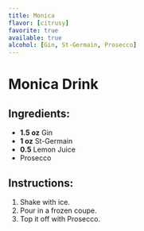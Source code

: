 ```yaml
---
title: Monica
flavor: [citrusy]
favorite: true
available: true
alcohol: [Gin, St-Germain, Prosecco]
---
```

# Monica Drink

## Ingredients:
- **1.5 oz** Gin
- **1 oz** St-Germain
- **0.5** Lemon Juice
- Prosecco

## Instructions:
1. Shake with ice.
2. Pour in a frozen coupe.
3. Top it off with Prosecco.




